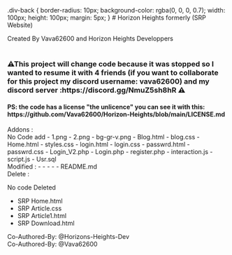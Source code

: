 <styles>
.div-back {
    border-radius: 10px;
    background-color: rgba(0, 0, 0, 0.7);
    width: 100px;
    height: 100px;
    margin: 5px;
  }
</styles>
# Horizon Heights formerly (SRP Website)

Created By Vava62600 and Horizon Heights Developpers
<br>
<br>
<h3>⚠This project will change code because it was stopped so I wanted to resume it with 4 friends (if you want to collaborate for this project my discord username: vava62600) and my discord server :https://discord.gg/NmuZ5sh8hR ⚠</h3>
<h4>PS: the code has a license "the unlicence" you can see it with this: https://github.com/Vava62600/Horizon-Heights/blob/main/LICENSE.md </h4>
Addons :

<div class='div-back'> No Code add
- 1.png
- 2.png
- bg-gr-v.png
- Blog.html
- blog.css
- Home.html
- styles.css
- login.html
- login.css
- passwrd.html
- passwrd.css
- Login_V2.php
- Login.php
- register.php
- interaction.js
- script.js
- Usr.sql
</div>
<div class='div-back'>
Modified :
- 
- 
- 
- 
- README.md
</div>
<div class='div-back'>
Delete :

No code Deleted
- SRP Home.html
- SRP Article.css
- SRP Article1.html
- SRP Download.html
</div>
Co-Authored-By: @Horizons-Heights-Dev <br>
Co-Authored-By: @Vava62600
